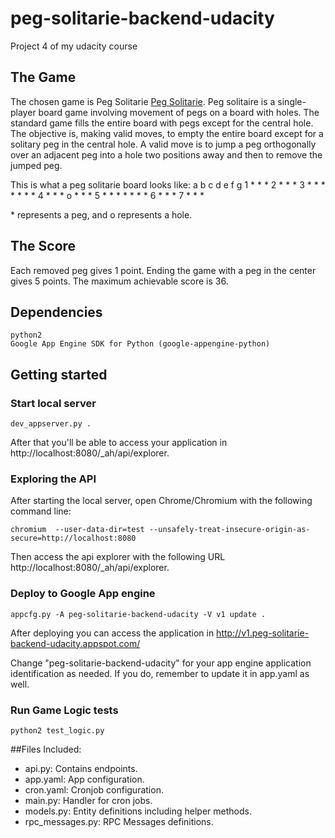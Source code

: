 # peg-solitarie-backend-udacity
Project 4 of my udacity course

## The Game

The chosen game is Peg Solitarie [Peg Solitarie](https://en.wikipedia.org/wiki/Peg_solitaire).
Peg solitaire is a single-player board game involving movement of pegs on a board with holes. 
The standard game fills the entire board with pegs except for the central hole. The objective is, making valid moves, to empty the entire board except for a solitary peg in the central hole.
A valid move is to jump a peg orthogonally over an adjacent peg into a hole two positions away and then to remove the jumped peg.

This is what a peg solitarie board looks like:
   a b c d e f g
 1     * * *
 2     * * *
 3 * * * * * * *
 4 * * * o * * *
 5 * * * * * * *
 6     * * *
 7     * * *

\* represents a peg, and o represents a hole.

## The Score

Each removed peg gives 1 point. Ending the game with a peg in the center gives 5 points.
The maximum achievable score is 36.


## Dependencies

```
python2
Google App Engine SDK for Python (google-appengine-python)
```

## Getting started

### Start local server
```
dev_appserver.py .
```
After that you'll be able to access your application in http://localhost:8080/_ah/api/explorer.

### Exploring the API

After starting the local server, open Chrome/Chromium with the following command line:
```
chromium  --user-data-dir=test --unsafely-treat-insecure-origin-as-secure=http://localhost:8080
```
Then access the api explorer with the following URL http://localhost:8080/_ah/api/explorer.



### Deploy to Google App engine
```
appcfg.py -A peg-solitarie-backend-udacity -V v1 update .
```
After deploying you can access the application in http://v1.peg-solitarie-backend-udacity.appspot.com/

Change "peg-solitarie-backend-udacity" for your app engine application identification as needed.
If you do, remember to update it in app.yaml as well.


### Run Game Logic tests
```
python2 test_logic.py
```


##Files Included:
 - api.py: Contains endpoints.
 - app.yaml: App configuration.
 - cron.yaml: Cronjob configuration.
 - main.py: Handler for cron jobs.
 - models.py: Entity definitions including helper methods.
 - rpc_messages.py: RPC Messages definitions.
